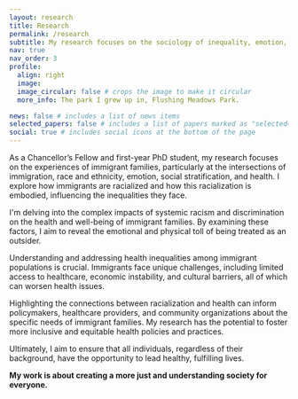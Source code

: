 ```yaml
---
layout: research
title: Research
permalink: /research
subtitle: My research focuses on the sociology of inequality, emotion, and health among immigrant families in the United States.
nav: true
nav_order: 3
profile:
  align: right
  image: 
  image_circular: false # crops the image to make it circular
  more_info: The park I grew up in, Flushing Meadows Park.

news: false # includes a list of news items
selected_papers: false # includes a list of papers marked as "selected={true}"
social: true # includes social icons at the bottom of the page
---
```



As a Chancellor’s Fellow and first-year PhD student, my research focuses on the experiences of immigrant families, particularly at the intersections of immigration, race and ethnicity, emotion, social stratification, and health. I explore how immigrants are racialized and how this racialization is embodied, influencing the inequalities they face. 

I'm delving into the complex impacts of systemic racism and discrimination on the health and well-being of immigrant families. By examining these factors, I aim to reveal the emotional and physical toll of being treated as an outsider.

Understanding and addressing health inequalities among immigrant populations is crucial. Immigrants face unique challenges, including limited access to healthcare, economic instability, and cultural barriers, all of which can worsen health issues.

Highlighting the connections between racialization and health can inform policymakers, healthcare providers, and community organizations about the specific needs of immigrant families. My research has the potential to foster more inclusive and equitable health policies and practices.

Ultimately, I aim to ensure that all individuals, regardless of their background, have the opportunity to lead healthy, fulfilling lives. 

**My work is about creating a more just and understanding society for everyone.**


